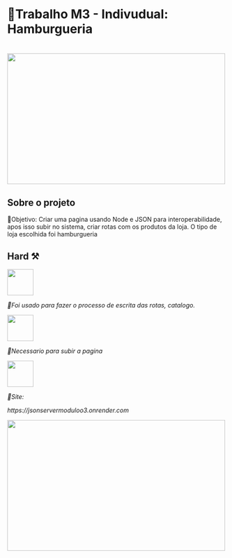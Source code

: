 <h1>🍔Trabalho M3 - Indivudual: Hamburgueria<h1>
<img src="https://images.unsplash.com/photo-1586816001966-79b736744398?ixlib=rb-4.0.3&ixid=MnwxMjA3fDB8MHxwaG90by1wYWdlfHx8fGVufDB8fHx8&auto=format&fit=crop&w=870&q=80" width="500px" height="300px"/>

## Sobre o projeto
<a>🍔Objetivo: Criar uma pagina usando Node e JSON para interoperabilidade, apos isso subir no sistema, criar rotas com os produtos da loja. O tipo de loja escolhida foi hamburgueria


## Hard ⚒
<div style="display: inline_block">
<img align="center" src=https://img.shields.io/badge/-java-yellow" width="60"/>
<p><i>🍟Foi usado para fazer o processo de escrita das rotas, catalogo.</i><p>
<img align="center" src="https://img.shields.io/badge/-node-brightgreen" width="60"/>
<p><i>🍟Necessario para subir a pagina</i><p>
<img align="center" src="https://img.shields.io/badge/-Render-purple" width="60"/>

<p><i>🥤Site:</i></p> <p><i>https://jsonservermoduloo3.onrender.com</p></i>
                                                                                
<img src="https://images.unsplash.com/photo-1586816001966-79b736744398?ixlib=rb-4.0.3&ixid=MnwxMjA3fDB8MHxwaG90by1wYWdlfHx8fGVufDB8fHx8&auto=format&fit=crop&w=870&q=80" width="500px" height="300px"/>
